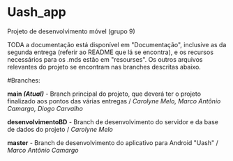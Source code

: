 # Uash_app
Projeto de desenvolvimento móvel (grupo 9)


TODA a documentação está disponível em "Documentação", inclusive as da segunda entrega (referir ao README que lá se encontra), e os recursos necessários para os .mds estão em "resourses". Os outros arquivos relevantes do projeto se encontram nas branches descritas abaixo.



#Branches: 




**main *(Atual)*** - Branch principal do projeto, que deverá ter o projeto finalizado aos pontos das várias entregas / *Carolyne Melo, Marco Antônio Camargo, Diogo Carvalho*




**desenvolvimentoBD** - Branch de desenvolvimento do servidor e da base de dados do projeto / *Carolyne Melo*




**master** - Branch de desenvolvimento do aplicativo para Android "Uash" / *Marco Antônio Camargo*
